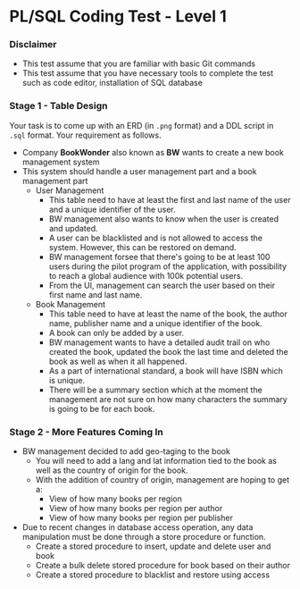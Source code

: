 # PL/SQL Coding Test - Level 1

### Disclaimer
- This test assume that you are familiar with basic Git commands
- This test assume that you have necessary tools to complete the test such as code editor, installation of SQL database

### Stage 1 - Table Design
Your task is to come up with an ERD (in `.png` format) and a DDL script in `.sql` format. Your requirement as follows.
- Company **BookWonder** also known as **BW** wants to create a new book management system
- This system should handle a user management part and a book management part
  - User Management
    - This table need to have at least the first and last name of the user and a unique identifier of the user.
    - BW management also wants to know when the user is created and updated.
    - A user can be blacklisted and is not allowed to access the system. However, this can be restored on demand.
    - BW management forsee that there's going to be at least 100 users during the pilot program of the application, with possibility to reach a global audience with 100k potential users.
    - From the UI, management can search the user based on their first name and last name.
  - Book Management
    - This table need to have at least the name of the book, the author name, publisher name and a unique identifier of the book.
    - A book can only be added by a user.
    - BW management wants to have a detailed audit trail on who created the book, updated the book the last time and deleted the book as well as when it all happened.
    - As a part of international standard, a book will have ISBN which is unique.
    - There will be a summary section which at the moment the management are not sure on how many characters the summary is going to be for each book.
    
### Stage 2 - More Features Coming In
- BW management decided to add geo-taging to the book
  - You will need to add a lang and lat information tied to the book as well as the country of origin for the book.
  - With the addition of country of origin, management are hoping to get a:
    - View of how many books per region
    - View of how many books per region per author
    - View of how many books per region per publisher
- Due to recent changes in database access operation, any data manipulation must be done through a store procedure or function.
  - Create a stored procedure to insert, update and delete user and book
  - Create a bulk delete stored procedure for book based on their author
  - Create a stored procedure to blacklist and restore using access

